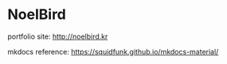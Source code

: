 # NoelBird

portfolio site: http://noelbird.kr

mkdocs reference: https://squidfunk.github.io/mkdocs-material/